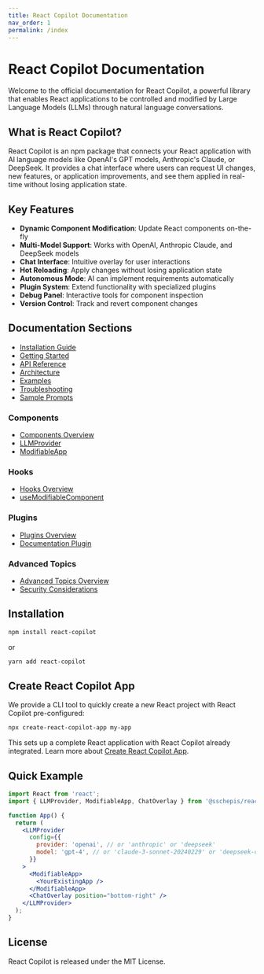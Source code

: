 ```yaml
---
title: React Copilot Documentation
nav_order: 1
permalink: /index
---
```

# React Copilot Documentation

Welcome to the official documentation for React Copilot, a powerful library that enables React applications to be controlled and modified by Large Language Models (LLMs) through natural language conversations.

## What is React Copilot?

React Copilot is an npm package that connects your React application with AI language models like OpenAI's GPT models, Anthropic's Claude, or DeepSeek. It provides a chat interface where users can request UI changes, new features, or application improvements, and see them applied in real-time without losing application state.

## Key Features

- **Dynamic Component Modification**: Update React components on-the-fly
- **Multi-Model Support**: Works with OpenAI, Anthropic Claude, and DeepSeek models
- **Chat Interface**: Intuitive overlay for user interactions
- **Hot Reloading**: Apply changes without losing application state
- **Autonomous Mode**: AI can implement requirements automatically
- **Plugin System**: Extend functionality with specialized plugins
- **Debug Panel**: Interactive tools for component inspection
- **Version Control**: Track and revert component changes

## Documentation Sections

- [Installation Guide](installation-guide.md)
- [Getting Started](getting-started.md)
- [API Reference](api-reference.md)
- [Architecture](architecture.md)
- [Examples](examples.md)
- [Troubleshooting](troubleshooting.md)
- [Sample Prompts](sample-prompts.md)

### Components

- [Components Overview](components/README.md)
- [LLMProvider](components/llm-provider.md)
- [ModifiableApp](components/modifiable-app.md)

### Hooks

- [Hooks Overview](hooks/README.md)
- [useModifiableComponent](hooks/use-modifiable-component.md)

### Plugins

- [Plugins Overview](plugins/README.md)
- [Documentation Plugin](plugins/documentation-plugin.md)

### Advanced Topics

- [Advanced Topics Overview](advanced/README.md)
- [Security Considerations](advanced/security.md)

## Installation

```bash
npm install react-copilot
```

or

```bash
yarn add react-copilot
```

## Create React Copilot App

We provide a CLI tool to quickly create a new React project with React Copilot pre-configured:

```bash
npx create-react-copilot-app my-app
```

This sets up a complete React application with React Copilot already integrated. Learn more about [Create React Copilot App](create-react-copilot-app.md).

## Quick Example

```jsx
import React from 'react';
import { LLMProvider, ModifiableApp, ChatOverlay } from '@sschepis/react-copilot';

function App() {
  return (
    <LLMProvider
      config={{
        provider: 'openai', // or 'anthropic' or 'deepseek'
        model: 'gpt-4', // or 'claude-3-sonnet-20240229' or 'deepseek-chat'
      }}
    >
      <ModifiableApp>
        <YourExistingApp />
      </ModifiableApp>
      <ChatOverlay position="bottom-right" />
    </LLMProvider>
  );
}
```

## License

React Copilot is released under the MIT License.